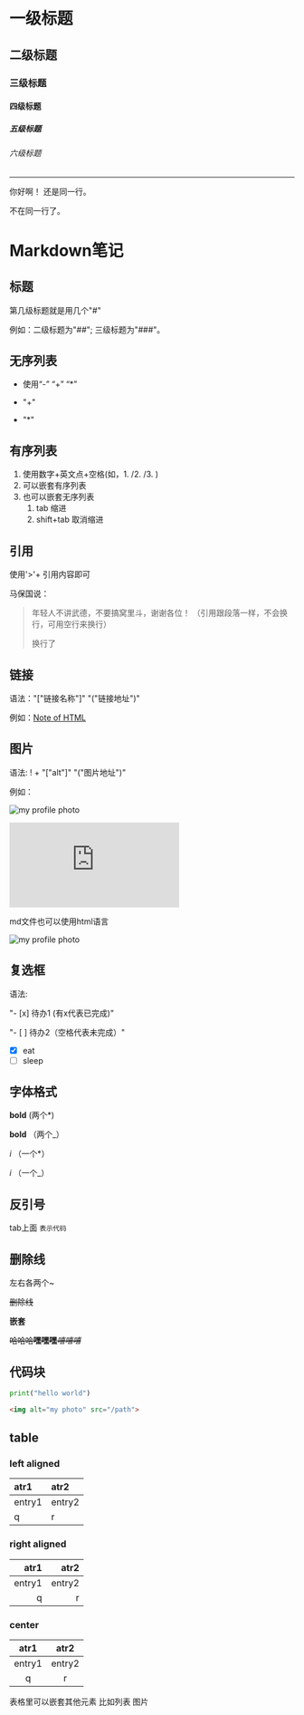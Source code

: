 # 一级标题
## 二级标题
### 三级标题
#### 四级标题
##### 五级标题
###### 六级标题

---

你好啊！
还是同一行。

不在同一行了。

# Markdown笔记
## 标题
第几级标题就是用几个"#"

例如：二级标题为"##"; 三级标题为"###"。

## 无序列表
- 使用“-” “+” “*”
+ "+"
* "*"

## 有序列表
1. 使用数字+英文点+空格(如，1. /2. /3. )
2. 可以嵌套有序列表
3. 也可以嵌套无序列表
    1. tab 缩进
    2. shift+tab 取消缩进

## 引用
使用'>'+ 引用内容即可

马保国说：
>年轻人不讲武德，不要搞窝里斗，谢谢各位！
>（引用跟段落一样，不会换行，可用空行来换行）
>
>换行了

## 链接
语法："["链接名称"]" "("链接地址")"

例如：[Note of HTML](https://sharlylv.github.io/learn-web/note2.html)
## 图片
语法: ! + "["alt"]" "("图片地址")"

例如：

![my profile photo](https://avatars2.githubusercontent.com/u/47977849?s=460&u=7d90c380a9811bd09bccc3af7c463fe37f96bb02&v=4)

![my profile photo2](https://sharlylv.github.io/learn-web/note2.html)


md文件也可以使用html语言

<img alt="my profile photo" src="https://avatars2.githubusercontent.com/u/47977849?s=460&u=7d90c380a9811bd09bccc3af7c463fe37f96bb02&v=4">


## 复选框
语法: 

"- [x] 待办1 (有x代表已完成)"

"- [ ] 待办2（空格代表未完成）"

- [x] eat
- [ ] sleep

## 字体格式
**bold** (两个*)

__bold__ （两个_）

*i* （一个*）

_i_ （一个_）

## 反引号
tab上面 `表示代码`

## 删除线
左右各两个~

~~删除线~~

**嵌套**

~~哈哈哈**嘿嘿嘿**_嘻嘻嘻_~~

## 代码块
```python
print("hello world")
```
```html
<img alt="my photo" src="/path">
```

## table
### left aligned
|atr1|atr2|
|:----|:----|
|entry1|entry2|
|q|r|

### right aligned
|atr1|atr2|
|----:|----:|
|entry1|entry2|
|q|r|

### center
|atr1|atr2|
|:----:|:----:|
|entry1|entry2|
|q|r|

表格里可以嵌套其他元素 比如列表 图片